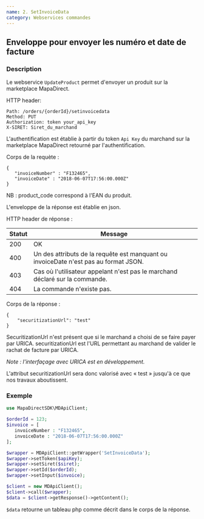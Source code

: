 ```yaml
---
name: 2. SetInvoiceData
category: Webservices commandes
---
```



## Enveloppe pour envoyer les numéro et date de facture ##


### Description ###

Le webservice `UpdateProduct` permet d'envoyer un produit sur la marketplace MapaDirect.

HTTP header:

```
Path: /orders/{orderId}/setinvoicedata
Method: PUT
Authorization: token your_api_key
X-SIRET: Siret_du_marchand
```

L'authentification est établie à partir du token `Api Key` du marchand sur la marketplace MapaDirect retourné par l'authentification.

Corps de la requète :

```application/json
{
   "invoiceNumber" : "F132465",
   "invoiceDate" : "2018-06-07T17:56:00.000Z"
}
```

NB : product_code correspond à l'EAN du produit.

L'enveloppe de la réponse est établie en json.

HTTP header de réponse :

| Statut | Message |
| ------ | ------ |
| 200 | OK |
| 400 | Un des attributs de la requête est manquant ou invoiceDate n'est pas au format JSON. |
| 403 | Cas où l'utilisateur appelant n'est pas le marchand déclaré sur la commande. |
| 404 | La commande n'existe pas. |


Corps de la réponse :

```application/json
{
    "securitizationUrl": "test"
}
```

SecuritizationUrl n'est présent que si le marchand a choisi de se faire payer par URICA.
securitizationUrl est l'URL permettant au marchand de valider le rachat de facture par URICA.

*Note : l'interfaçage avec URICA est en développement.*

L'attribut securitizationUrl sera donc valorisé avec « test » jusqu'à ce que nos travaux aboutissent.

### Exemple ###

```php
use MapaDirectSDK\MDApiClient;

$orderId = 123;
$invoice = [
   invoiceNumber : "F132465",
   invoiceDate : "2018-06-07T17:56:00.000Z"
];

$wrapper = MDApiClient::getWrapper('SetInvoiceData');
$wrapper->setToken($apiKey);
$wrapper->setSiret($siret);
$wrapper->setId($orderId);
$wrapper->setInput($invoice);

$client = new MDApiClient();
$client->call($wrapper);
$data = $client->getResponse()->getContent();
```

`$data` retourne un tableau php comme décrit dans le corps de la réponse.
